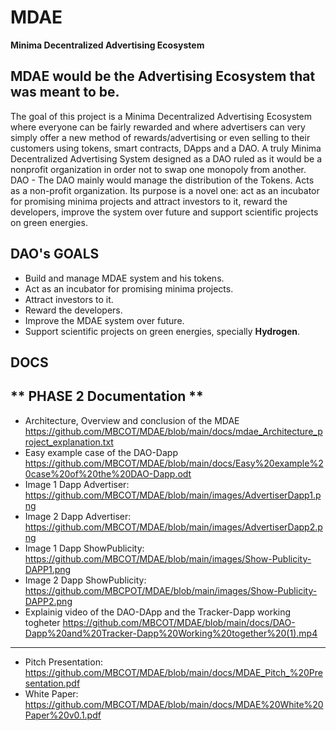 # MDAE
**Minima Decentralized Advertising Ecosystem**

## MDAE would be the Advertising Ecosystem that was meant to be.

The goal of this project is a Minima Decentralized Advertising Ecosystem where
everyone can be fairly rewarded and where advertisers can very simply offer a new method
of rewards/advertising or even selling to their customers using tokens, smart contracts,
DApps and a DAO. A truly Minima Decentralized Advertising System designed as a DAO ruled
as it would be a nonprofit organization in order not to swap one monopoly from another.
DAO - The DAO mainly would manage the distribution of the Tokens.
Acts as a non-profit organization.
Its purpose is a novel one: act as an incubator for promising minima projects
and attract investors to it, reward the developers, improve the system over
future and support scientific projects on green energies.

## DAO's GOALS

- Build and manage MDAE system and his tokens.
- Act as an incubator for promising minima projects.
- Attract investors to it.
- Reward the developers.
- Improve the MDAE system over future.
- Support scientific projects on green energies, specially **Hydrogen**.

## DOCS

** PHASE 2 Documentation **
-------------------------------------------------------------------------------------------------------
- Architecture, Overview and conclusion of the MDAE <https://github.com/MBCOT/MDAE/blob/main/docs/mdae_Architecture_project_explanation.txt>
- Easy example case of the DAO-Dapp <https://github.com/MBCOT/MDAE/blob/main/docs/Easy%20example%20case%20of%20the%20DAO-Dapp.odt>
- Image 1 Dapp Advertiser: <https://github.com/MBCOT/MDAE/blob/main/images/AdvertiserDapp1.png>
- Image 2 Dapp Advertiser: <https://github.com/MBCOT/MDAE/blob/main/images/AdvertiserDapp2.png>
- Image 1 Dapp ShowPublicity: <https://github.com/MBCOT/MDAE/blob/main/images/Show-Publicity-DAPP1.png>
- Image 2 Dapp ShowPublicity: <https://github.com/MBCPOT/MDAE/blob/main/images/Show-Publicity-DAPP2.png>
- Explainig video of the DAO-DApp and the Tracker-Dapp working togheter <https://github.com/MBCOT/MDAE/blob/main/docs/DAO-Dapp%20and%20Tracker-Dapp%20Working%20together%20(1).mp4>
-------------------------------------------------------------------------------------------------------
- Pitch Presentation: <https://github.com/MBCOT/MDAE/blob/main/docs/MDAE_Pitch_%20Presentation.pdf>
- White Paper: <https://github.com/MBCOT/MDAE/blob/main/docs/MDAE%20White%20Paper%20v0.1.pdf>
